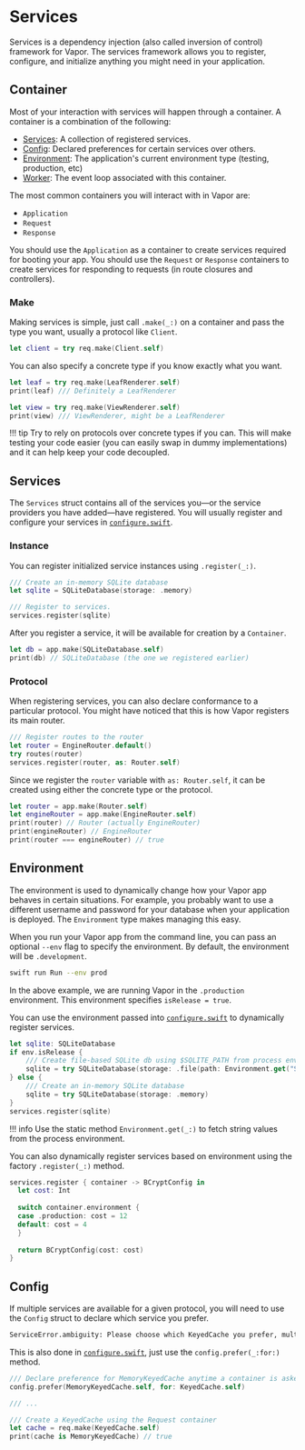 # Services

Services is a dependency injection (also called inversion of control) framework for Vapor. The services framework allows you to register, configure, and initialize anything you might need in your application.

## Container

Most of your interaction with services will happen through a container. A container is a combination of the following:

- [Services](#services): A collection of registered services.
- [Config](#config): Declared preferences for certain services over others.
- [Environment](#environment): The application's current environment type (testing, production, etc)
- [Worker](async.md#event-loop): The event loop associated with this container.

The most common containers you will interact with in Vapor are:

- `Application`
- `Request`
- `Response`

You should use the `Application` as a container to create services required for booting your app. You should use the `Request` or `Response` containers to create services for responding to requests (in route closures and controllers).

### Make

Making services is simple, just call `.make(_:)` on a container and pass the type you want, usually a protocol like `Client`.

```swift
let client = try req.make(Client.self)
```

You can also specify a concrete type if you know exactly what you want.

```swift
let leaf = try req.make(LeafRenderer.self)
print(leaf) /// Definitely a LeafRenderer

let view = try req.make(ViewRenderer.self)
print(view) /// ViewRenderer, might be a LeafRenderer
```

!!! tip
    Try to rely on protocols over concrete types if you can. This will make testing your code easier (you can easily swap in dummy implementations) and it can help keep your code decoupled.

## Services

The `Services` struct contains all of the services you&mdash;or the service providers you have added&mdash;have registered. You will usually register and configure your services in  [`configure.swift`](structure.md#configureswift).

### Instance

You can register initialized service instances using `.register(_:)`.

```swift
/// Create an in-memory SQLite database
let sqlite = SQLiteDatabase(storage: .memory)

/// Register to services.
services.register(sqlite)
```

After you register a service, it will be available for creation by a `Container`. 

```swift
let db = app.make(SQLiteDatabase.self)
print(db) // SQLiteDatabase (the one we registered earlier)
```

### Protocol

When registering services, you can also declare conformance to a particular protocol. You might have noticed that this is how Vapor registers its main router.

```swift
/// Register routes to the router
let router = EngineRouter.default()
try routes(router)
services.register(router, as: Router.self)
```

Since we register the `router` variable with `as: Router.self`, it can be created using either the concrete type or the protocol.

```swift
let router = app.make(Router.self)
let engineRouter = app.make(EngineRouter.self)
print(router) // Router (actually EngineRouter)
print(engineRouter) // EngineRouter
print(router === engineRouter) // true
```

## Environment

The environment is used to dynamically change how your Vapor app behaves in certain situations. For example, you probably want to use a different username and password for your database when your application is deployed. The `Environment` type makes managing this easy.

When you run your Vapor app from the command line, you can pass an optional `--env` flag to specify the environment. By default, the environment will be `.development`.

```sh
swift run Run --env prod
```

In the above example, we are running Vapor in the `.production` environment. This environment specifies `isRelease = true`.

You can use the environment passed into [`configure.swift`](structure.md#configureswift) to dynamically register services.

```swift
let sqlite: SQLiteDatabase
if env.isRelease {
    /// Create file-based SQLite db using $SQLITE_PATH from process env
    sqlite = try SQLiteDatabase(storage: .file(path: Environment.get("SQLITE_PATH")!))
} else {
    /// Create an in-memory SQLite database
    sqlite = try SQLiteDatabase(storage: .memory)
}
services.register(sqlite)
```

!!! info
    Use the static method `Environment.get(_:)` to fetch string values from the process environment.
    
You can also dynamically register services based on environment using the factory `.register(_:)` method.

```swift
services.register { container -> BCryptConfig in
  let cost: Int
  
  switch container.environment {
  case .production: cost = 12
  default: cost = 4
  }
  
  return BCryptConfig(cost: cost)
}
```

## Config

If multiple services are available for a given protocol, you will need to use the `Config` struct to declare which service you prefer.

```sh
ServiceError.ambiguity: Please choose which KeyedCache you prefer, multiple are available: MemoryKeyedCache, FluentCache<SQLiteDatabase>.
```

This is also done in [`configure.swift`](structure.md#configureswift), just use the `config.prefer(_:for:)` method.

```swift
/// Declare preference for MemoryKeyedCache anytime a container is asked to create a KeyedCache
config.prefer(MemoryKeyedCache.self, for: KeyedCache.self)

/// ...

/// Create a KeyedCache using the Request container
let cache = req.make(KeyedCache.self)
print(cache is MemoryKeyedCache) // true
```
